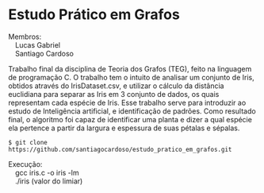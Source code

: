 # Estudo Prático em Grafos

Membros:  
&emsp;Lucas Gabriel  
&emsp;Santiago Cardoso  

Trabalho final da disciplina de Teoria dos Grafos (TEG), feito na linguagem de programação C.
O trabalho tem o intuito de analisar um conjunto de Iris, obtidos através do IrisDataset.csv, e utilizar o cálculo da distância euclidiana
para separar as Iris em 3 conjunto de dados, os quais representam cada espécie de Iris. Esse trabalho serve para introduzir ao estudo de 
Inteligência artificial, e identificação de padrões. Como resultado final, o algoritmo foi capaz de identificar uma planta e dizer a qual espécie ela pertence a partir 
da largura e espessura de suas pétalas e sépalas.

```
$ git clone https://github.com/santiagocardoso/estudo_pratico_em_grafos.git
```

Execução:  
&emsp;gcc iris.c -o iris -lm  
&emsp;./iris (valor do limiar)
